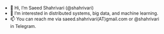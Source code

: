 - 👋 Hi, I’m Saeed Shahrivari (@shahrivari)
- 👀 I’m interested in distributed systems, big data, and machine learning.
- 📫 You can reach me via saeed.shahrivari(AT)gmail.com or @shahrivari in Telegram.
